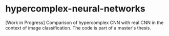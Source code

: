 # hypercomplex-neural-networks
[Work in Progress] Comparison of hypercomplex CNN with real CNN in the context of image classification. The code is part of a master's thesis.
